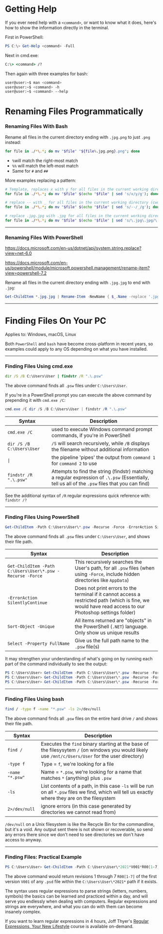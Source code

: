 # Getting Help

If you ever need help with a `<command>`, or want to know what it does, here's how to show the information directly in the terminal.

First in PowerShell:
```powershell
PS C:\> Get-Help <command> -Full
```

Next in cmd.exe:
```cmd
C:\> <command> /?
```

Then again with three examples for bash:
```bash
user@user:~$ man <command>
user@user:~$ <command> -h
user@user:~$ <command> --help
```

# Renaming Files Programmatically

### Renaming Files With Bash

Rename all files in the current directory ending with `.jpg.png` to just `.png` instead:

```bash
for file in ./*\.*; do mv "$file" "${file%.jpg.png}.png"; done
```

-  `%`will match the right-most match
-  `%%` will match the left-most match
- Same for `#` and `##`

More examples replacing a pattern:

```bash
# Template, replaces x with y for all files in the current working directory (cwd)
for file in ./*\.*; do mv "$file" $(echo "$file" | sed 's/x/y/g'); done

# replace -- with _ for all files in the current working directory (cwd)
for file in ./*\.*; do mv "$file" $(echo "$file" | sed 's/--/_/g'); done

# replace .jpg.jpg with .jpg for all files in the current working directory (cwd)
for file in ./*\.*; do mv "$file" $(echo "$file" | sed 's/\.jpg\.jpg/\.jpg/g'); done
```

---

### Renaming Files With PowerShell

https://docs.microsoft.com/en-us/dotnet/api/system.string.replace?view=net-6.0

https://docs.microsoft.com/en-us/powershell/module/microsoft.powershell.management/rename-item?view=powershell-7.2

Rename all files in the current directory ending with `.jpg.jpg` to end with `.jpg`:
```powershell
Get-ChildItem *.jpg.jpg | Rename-Item -NewName { $_.Name -replace '.jpg.jpg','.jpg' }
```

---

# Finding Files On Your PC

Applies to: Windows, macOS, Linux

Both `PowerShell` and `bash` have become cross-platform in recent years, so examples could apply to any OS depending on what you have installed.

---

### Finding Files Using cmd.exe

```cmd
dir /S /B C:\Users\User | findstr /R ".\.psw"
```

The above command finds all `.psw` files under `C:\Users\User`.

If you're in a PowerShell prompt you can execute the above command by prepending it with `cmd.exe /C`:

```powershell
cmd.exe /C dir /S /B C:\Users\User | findstr /R ".\.psw"
```

| Syntax                        | Description                                                                                                           |
| ----------------------------- | --------------------------------------------------------------------------------------------------------------------- |
| `cmd.exe /C`                  | used to execute Windows command prompt commands, if you're in PowerShell                                              |
| `dir /S /B C:\Users\User` | `/S` will search recursively, while `/B` displays the filename without additional information                             |
| `\|`                          | the pipeline 'pipes' the output from `command 1` for `command 2` to use                                               |
| `findstr /R ".\.psw"` | Attempts to find the string (findstr) matching a regular expression of `.\.psw` (Essentially, tell us all of the `.psw` files that you can find) |

See the additional syntax of `/R` regular expressions quick reference with: `findstr /?`

---

### Finding Files Using PowerShell

```powershell
Get-ChildItem -Path C:\Users\User\*.psw -Recurse -Force -ErrorAction SilentlyContinue | Sort-Object -Unique | select -Property FullName

```

The above command finds all `.psw` files under `C:\Users\User`, and shows their file path.

| Syntax                                                    | Description                                                                              |
| --------------------------------------------------------- | ---------------------------------------------------------------------------------------- |
| `Get-ChildItem -Path C:\Users\User\*.psw -Recurse -Force` | This recursively searches the User's path, for all `.psw` files (when using `-Force`, include hidden directories like `AppData`) |
| `-ErrorAction SilentlyContinue`                           | Does not print errors to the terminal if it cannot access a restricted path (which is fine, we would have read access to our Photoshop settings folder) |
| `Sort-Object -Unique`                                     | All items returned are "objects" in the PowerShell (`.NET`) language. Only show us unique results |
| `Select -Property FullName`                               | Give us the full path name to the `.psw` file(s)                                         |

It may strengthen your understanding of what's going on by running each part of the command individually to see the output:
```powershell
PS C:\Users\User> Get-ChildItem -Path C:\Users\User\*.psw -Recurse -Force -ErrorAction SilentlyContinue 
PS C:\Users\User> Get-ChildItem -Path C:\Users\User\*.psw -Recurse -Force -ErrorAction SilentlyContinue | Sort-Object -Unique
PS C:\Users\User> Get-ChildItem -Path C:\Users\User\*.psw -Recurse -Force -ErrorAction SilentlyContinue | Sort-Object -Unique | select -Property FullName
```

---

### Finding Files Using bash

```bash
find / -type f -name "*.psw" -ls 2>/dev/null

```

The above command finds all `.psw` files on the entire hard drive `/` and shows their file path.

| Syntax          | Description                                                                                                                                     |
| --------------- | ----------------------------------------------------------------------------------------------------------------------------------------------- |
| `find /`        | Executes the `find` binary starting at the base of the filesysytem `/` (on windows you would likely use `/mnt/c/Users/User` for the user directory) |
| `-type f`       | Type = `f`, we're looking for a file                                                                                                           |
| `-name "*.psw"` | Name = `*.psw`, we're looking for a name that matches `*` (anything) plus `.psw`                                                                      |
| `-ls`           | List contents of a path, in this case `-ls` will be run on all `*.psw` files we find, which will tell us exactly where they are on the filesystem   |
| `2>/dev/null`   | ignore errors (in this case generated by directories we cannot read from)                                                                                    |

`/dev/null` on a Unix filesystem is like the Recycle Bin for the commandline, but it's a void. Any output sent there is not shown or recoverable, so send any errors there since we don't need to see directories we don't have access to anyway.

---

### Finding Files: Practical Example

```powershell
PS C:\Users\User> Get-ChildItem -Path C:\Users\User\*2021*V001*R00[1-7].psd -Recurse -Force -ErrorAction SilentlyContinue | Sort-Object -Unique | select -Property FullName
```

The above command would return revisions 1 through 7 `R00[1-7]` of the first version `V001` of any `.psd` file within the `C:\Users\User\*2021*` path if it exists.

The syntax uses regular expressions to parse strings (letters, numbers, symbols) the basics can be learned and practiced within a day, and will serve you endlessly when dealing with computers. Regular expressions and strings are everywhere, and what you can do with them can become insanely complex.

If you want to learn regular expressions in 4 hours, Joff Thyer's [Regular Expressions, Your New Lifestyle](https://www.antisyphontraining.com/regular-expressions-your-new-lifestyle-w-joff-thyer/) course is available on-demand.

